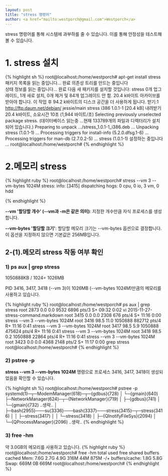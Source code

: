```yaml
---                               
layout: post
title: "stress 명령어" 
author: <a href="mailto:westporch@gmail.com">Westporch</a>
---
```


stress 명령어를 통해 시스템에 과부하를 줄 수 있습니다. 이를 통해 안정성을 테스트해볼 수 있습니다.

# 1. stress 설치

{% highlight sh %}
root@localhost:/home/westporch# apt-get install stress
패키지 목록을 읽는 중입니다... 완료
의존성 트리를 만드는 중입니다       
상태 정보를 읽는 중입니다... 완료
다음 새 패키지를 설치할 것입니다:
  stress
0개 업그레이드, 1개 새로 설치, 0개 제거 및 84개 업그레이드 안 함.
20.4 k바이트 아카이브를 받아야 합니다.
이 작업 후 94.2 k바이트의 디스크 공간을 더 사용하게 됩니다.
받기:1 http://ftp.daum.net/debian/ jessie/main stress i386 1.0.1-1 [20.4 kB]
내려받기 20.4 k바이트, 소요시간 10초 (1,944 바이트/초)
Selecting previously unselected package stress.
(데이터베이스 읽는중 ...현재 133789개의 파일과 디렉터리가 설치되어 있습니다.)
Preparing to unpack .../stress_1.0.1-1_i386.deb ...
Unpacking stress (1.0.1-1) ...
Processing triggers for install-info (5.2.0.dfsg.1-6) ...
Processing triggers for man-db (2.7.0.2-5) ...
stress (1.0.1-1) 설정하는 중입니다 ...
root@localhost:/home/westporch#
{% endhighlight %}

# 2.메모리 stress

{% highlight ruby %}
root@localhost:/home/westporch# stress --vm 3 --vm-bytes 1024M
stress: info: [3415] dispatching hogs: 0 cpu, 0 io, 3 vm, 0 hdd

{% endhighlight %}

**--vm '할당할 개수' (--vm과 -m은 같은 의미)**: 지정한 개수만큼 자식 프로세스를 생성합니다.

**--vm-bytes '할당할 크기'**: 할당할 메모리 크기는 --vm-bytes 옵션으로 결정합니다. 이 옵션을 지정하지 않으면 기본값은 256MB입니다.



## 2-(1).메모리 stress 작동 여부 확인


### 1) ps aux | grep stress

1050888KB / 1024= 1026MB

PID 3416, 3417, 3418 (--vm 3)이 1026MB (--vm-bytes 1024M)만큼의 메모리를 사용하고 있습니다.

{% highlight ruby %}
root@localhost:/home/westporch# ps aux | grep stress
root      2873  0.0  0.0   9532  6896 pts/3    S+   09:32   0:02 vi 2015-11-27-stress-command.markdown
root      3415  0.0  0.0   2308   676 pts/4    S+   11:16   0:00 stress --vm 3 --vm-bytes 1024M
root      3416 98.5 11.0 1050888 882712 pts/4  R+   11:16   0:41 stress --vm 3 --vm-bytes 1024M
root      3417 98.5  5.9 1050888 475624 pts/4  R+   11:16   0:41 stress --vm 3 --vm-bytes 1024M
root      3418 98.5  0.2 1050888 22864 pts/4   R+   11:16   0:41 stress --vm 3 --vm-bytes 1024M
root      3423  0.0  0.0   4368  2148 pts/2    S+   11:17   0:00 grep stress
root@localhost:/home/westporch# 
{% endhighlight %}

### 2) pstree -p

**stress --vm 3 --vm-bytes 1024M** 명령으로 프로세스 3416, 3417, 3418이 생성되었음을 확인할 수 있습니다.

{% highlight sh %}
root@localhost:/home/westporch# pstree -p
systemd(1)─┬─ModemManager(618)─┬─{gdbus}(728)
           │                   └─{gmain}(640)
           ├─NetworkManager(624)─┬─{NetworkManager}(719)
           │                     ├─{gdbus}(741)
           │                     └─{gmain}(732)
             ..생략..
           │               ├─bash(2955)───su(3336)───bash(3337)───stress(3415)─┬─stress(3416)
           │               │                                                   ├─stress(3417)
           │               │                                                   └─stress(3418)
           │               ├─{QInotifyFileSys}(2094)
           │               └─{QProcessManager}(2096)
			..생략..
{% endhighlight %}

### 3) free -hm

약 3.0GB의 메모리를 사용하고 있습니다.
{% highlight ruby %}
root@localhost:/home/westporch# free -hm
             total       used       free     shared    buffers     cached
Mem:          7.6G       2.7G       4.9G       316M        44M       875M
-/+ buffers/cache:       1.8G       5.8G
Swap:         669M         0B       669M
root@localhost:/home/westporch#
{% endhighlight %}
